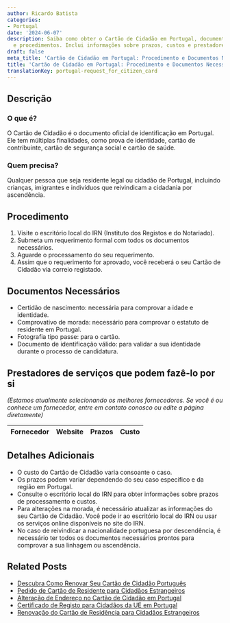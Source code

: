 ```yaml
---
author: Ricardo Batista
categories:
- Portugal
date: '2024-06-07'
description: Saiba como obter o Cartão de Cidadão em Portugal, documentos necessários
  e procedimentos. Inclui informações sobre prazos, custos e prestadores de serviços.
draft: false
meta_title: 'Cartão de Cidadão em Portugal: Procedimento e Documentos Necessários'
title: 'Cartão de Cidadão em Portugal: Procedimento e Documentos Necessários'
translationKey: portugal-request_for_citizen_card
---
```



## Descrição
### O que é?
O Cartão de Cidadão é o documento oficial de identificação em Portugal. Ele tem múltiplas finalidades, como prova de identidade, cartão de contribuinte, cartão de segurança social e cartão de saúde.

### Quem precisa?
Qualquer pessoa que seja residente legal ou cidadão de Portugal, incluindo crianças, imigrantes e indivíduos que reivindicam a cidadania por ascendência.

## Procedimento
1. Visite o escritório local do IRN (Instituto dos Registos e do Notariado).
2. Submeta um requerimento formal com todos os documentos necessários.
3. Aguarde o processamento do seu requerimento.
4. Assim que o requerimento for aprovado, você receberá o seu Cartão de Cidadão via correio registado.

## Documentos Necessários
- Certidão de nascimento: necessária para comprovar a idade e identidade.
- Comprovativo de morada: necessário para comprovar o estatuto de residente em Portugal.
- Fotografia tipo passe: para o cartão.
- Documento de identificação válido: para validar a sua identidade durante o processo de candidatura.

## Prestadores de serviços que podem fazê-lo por si
_(Estamos atualmente selecionando os melhores fornecedores. Se você é ou conhece um fornecedor, entre em contato conosco ou edite a página diretamente)_

| Fornecedor      |     Website     |     Prazos       |       Custo      |
| :-------------: | :-------------: |  :-------------: | :-------------: |

## Detalhes Adicionais
- O custo do Cartão de Cidadão varia consoante o caso.
- Os prazos podem variar dependendo do seu caso específico e da região em Portugal.
- Consulte o escritório local do IRN para obter informações sobre prazos de processamento e custos.
- Para alterações na morada, é necessário atualizar as informações do seu Cartão de Cidadão. Você pode ir ao escritório local do IRN ou usar os serviços online disponíveis no site do IRN.
- No caso de reivindicar a nacionalidade portuguesa por descendência, é necessário ter todos os documentos necessários prontos para comprovar a sua linhagem ou ascendência.


## Related Posts

- [Descubra Como Renovar Seu Cartão de Cidadão Português](https://tramitit.com/pt/guides/portugal/renovacao_de_cartao_de_cidadao/)
- [Pedido de Cartão de Residente para Cidadãos Estrangeiros](https://tramitit.com/pt/guides/portugal/pedido_de_cartao_de_residente_para_cidadaos_estrangeiros/)
- [Alteração de Endereço no Cartão de Cidadão em Portugal](https://tramitit.com/pt/guides/portugal/alteracao_de_morada_no_cartao_de_cidadao/)
- [Certificado de Registo para Cidadãos da UE em Portugal](https://tramitit.com/pt/guides/portugal/pedido_de_certificado_de_registo_de_cidadao_da_uniao_europeia/)
- [Renovação do Cartão de Residência para Cidadãos Estrangeiros](https://tramitit.com/pt/guides/portugal/renovacao_de_cartao_de_residente_para_cidadaos_estrangeiros/)